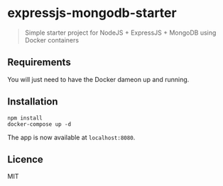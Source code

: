 # expressjs-mongodb-starter
> Simple starter project for NodeJS + ExpressJS + MongoDB using Docker containers

## Requirements

You will just need to have the Docker dameon up and running.

## Installation

```
npm install
docker-compose up -d
```

The app is now available at `localhost:8080`.

## Licence

MIT
